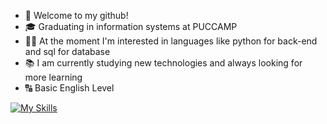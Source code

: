 - 👋 Welcome to my github!
- 🎓 Graduating in information systems at PUCCAMP
- 👨‍💻 At the moment I'm interested in languages ​​like python for back-end and sql for database
- 📚 I am currently studying new technologies and always looking for more learning
- 🔠 Basic English Level

[![My Skills](https://skillicons.dev/icons?i=py,mysql,git,notion&perline=10)](https://skillicons.dev)

<!---
matheuschagasb/matheuschagasb is a ✨ special ✨ repository because its `README.md` (this file) appears on your GitHub profile.
You can click the Preview link to take a look at your changes.
--->


